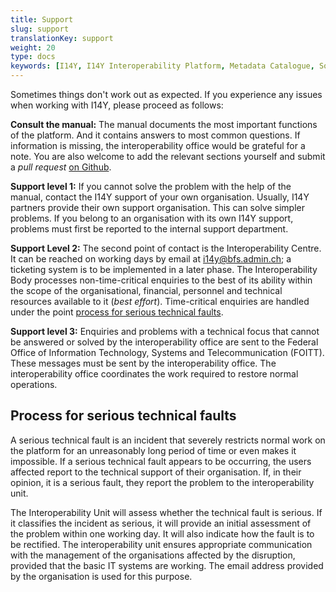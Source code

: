```yaml
---
title: Support
slug: support
translationKey: support
weight: 20
type: docs
keywords: [I14Y, I14Y Interoperability Platform, Metadata Catalogue, Software as a Service, SaaS, Support, Technical Help, Problems, Bug]
---
```


Sometimes things don't work out as expected. If you experience any issues when working with I14Y, please proceed as follows:

__Consult the manual:__ The manual documents the most important functions of the platform. And it contains answers to most common questions. If information is missing, the interoperability office would be grateful for a note. You are also welcome to add the relevant sections yourself and submit a _pull request_ [on Github](https://github.com/I14Y-ch/handbook).

__Support level 1:__ If you cannot solve the problem with the help of the manual, contact the I14Y support of your own organisation. Usually, I14Y partners provide their own support organisation. This can solve simpler problems. If you belong to an organisation with its own I14Y support, problems must first be reported to the internal support department.

__Support Level 2:__ The second point of contact is the Interoperability Centre. It can be reached on working days by email at [i14y@bfs.admin.ch](mailto:i14y@bfs.admin.ch); a ticketing system is to be implemented in a later phase. The Interoperability Body processes non-time-critical enquiries to the best of its ability within the scope of the organisational, financial, personnel and technical resources available to it (_best effort_). Time-critical enquiries are handled under the point [process for serious technical faults](#process-for-serious-technical-faults).

__Support level 3:__ Enquiries and problems with a technical focus that cannot be answered or solved by the interoperability office are sent to the Federal Office of Information Technology, Systems and Telecommunication (FOITT). These messages must be sent by the interoperability office. The interoperability office coordinates the work required to restore normal operations.

## Process for serious technical faults
A serious technical fault is an incident that severely restricts normal work on the platform for an unreasonably long period of time or even makes it impossible. If a serious technical fault appears to be occurring, the users affected report to the technical support of their organisation. If, in their opinion, it is a serious fault, they report the problem to the interoperability unit. 

The Interoperability Unit will assess whether the technical fault is serious. If it classifies the incident as serious, it will provide an initial assessment of the problem within one working day. It will also indicate how the fault is to be rectified. The interoperability unit ensures appropriate communication with the management of the organisations affected by the disruption, provided that the basic IT systems are working. The email address provided by the organisation is used for this purpose.